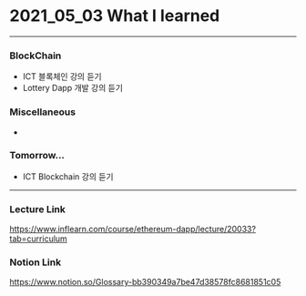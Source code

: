 # 2021_05_03 What I learned

-----

### BlockChain

* ICT 블록체인 강의 듣기
* Lottery Dapp 개발 강의 듣기

### Miscellaneous

* 

### Tomorrow...

* ICT Blockchain 강의 듣기 

-----

### Lecture Link

<https://www.inflearn.com/course/ethereum-dapp/lecture/20033?tab=curriculum>
    
### Notion Link

<https://www.notion.so/Glossary-bb390349a7be47d38578fc8681851c05>